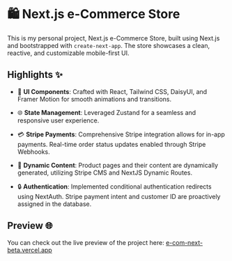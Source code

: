 # 🛍️ Next.js e-Commerce Store

This is my personal project, Next.js e-Commerce Store, built using Next.js and bootstrapped with `create-next-app`. The store showcases a clean, reactive, and customizable mobile-first UI.

## Highlights ✨

- 🎨 **UI Components**: Crafted with React, Tailwind CSS, DaisyUI, and Framer Motion for smooth animations and transitions.

- 🌐 **State Management**: Leveraged Zustand for a seamless and responsive user experience.

- 💳 **Stripe Payments**: Comprehensive Stripe integration allows for in-app payments. Real-time order status updates enabled through Stripe Webhooks.

- 🔄 **Dynamic Content**: Product pages and their content are dynamically generated, utilizing Stripe CMS and NextJS Dynamic Routes.

- 🔒 **Authentication**: Implemented conditional authentication redirects using NextAuth. Stripe payment intent and customer ID are proactively assigned in the database.

## Preview 🌐
You can check out the live preview of the project here: [e-com-next-beta.vercel.app](https://e-com-next-beta.vercel.app/)
